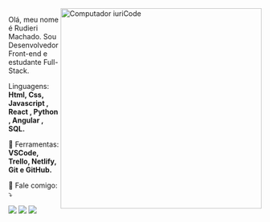 <img src="https://enotas.com.br/blog/wp-content/uploads/2021/02/linguagem-de-programa%C3%A7%C3%A3o.jpg" min-width="400px" max-width="400px" width="400px" align="right" alt="Computador iuriCode">

<p align="left"> 
    Olá, meu nome é Rudieri Machado. Sou Desenvolvedor Front-end e estudante Full-Stack. 
</p>

<p align="left">
   Linguagens: <strong>Html, Css, Javascript , React , Python , Angular , SQL.</strong>
</p>

<p align="left">
  💼 Ferramentas: <strong>VSCode, Trello, Netlify, Git e GitHub.</strong>
</p>

<p align="left">
  💌 Fale comigo: ⤵️
</p>

<p align="left">
  <a href="#" alt="Linkedin">
  <img src="https://img.shields.io/badge/-Linkedin-0e76a8?style=flat-square&logo=Linkedin&logoColor=white&link=https://www.linkedin.com/in/rudieri-machado-99860b17a/" /></a>

  <a href="#" alt="WhatsApp">
  <img src="https://img.shields.io/badge/-WhatsApp-25d366?style=flat-square&labelColor=25d366&logo=whatsapp&logoColor=white&link=https://api.whatsapp.com/send?phone=5547991145741&text=mensagem"/></a>


  <a href="#" alt="Instagram">
  <img src="https://img.shields.io/badge/-Instagram-DF0174?style=flat-square&labelColor=DF0174&logo=instagram&logoColor=white&link=https://www.instagram.com/rudieri.machado/"/></a>
</p>  
